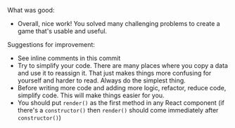 What was good:
- Overall, nice work! You solved many challenging problems to create a game that's usable and useful.


Suggestions for improvement:
- See inline comments in this commit
- Try to simplify your code. There are many places where you copy a data and use it to reassign it. That just makes things more confusing for yourself and harder to read. Always do the simplest thing.
- Before writing more code and adding more logic, refactor, reduce code, simplify code. This will make things easier for you.
- You should put `render()` as the first method in any React component (if there's a `constructor()` then `render()` should come immediately after `constructor()`)